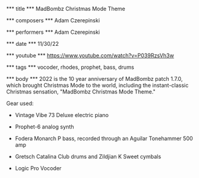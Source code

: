 *** title ***
MadBombz Christmas Mode Theme

*** composers ***
Adam Czerepinski

*** performers ***
Adam Czerepinski

*** date ***
11/30/22

*** youtube ***
https://www.youtube.com/watch?v=P039RzsVh3w

*** tags ***
vocoder, rhodes, prophet, bass, drums

*** body ***
2022 is the 10 year anniversary of MadBombz patch 1.7.0, which brought Christmas Mode to the world, including the instant-classic Christmas sensation, "MadBombz Christmas Mode Theme."

Gear used:

- Vintage Vibe 73 Deluxe electric piano

- Prophet-6 analog synth

- Fodera Monarch P bass, recorded through an Aguilar Tonehammer 500 amp

- Gretsch Catalina Club drums and Zildjian K Sweet cymbals

- Logic Pro Vocoder